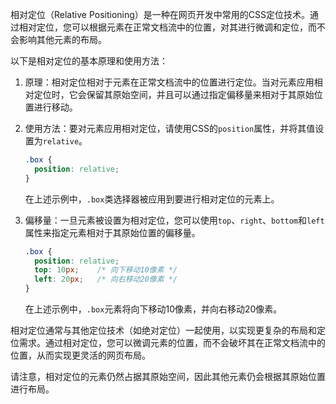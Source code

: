 相对定位（Relative Positioning）是一种在网页开发中常用的CSS定位技术。通过相对定位，您可以根据元素在正常文档流中的位置，对其进行微调和定位，而不会影响其他元素的布局。

以下是相对定位的基本原理和使用方法：

1. 原理：相对定位相对于元素在正常文档流中的位置进行定位。当对元素应用相对定位时，它会保留其原始空间，并且可以通过指定偏移量来相对于其原始位置进行移动。

2. 使用方法：要对元素应用相对定位，请使用CSS的`position`属性，并将其值设置为`relative`。

   

   

   ```css
   .box {
     position: relative;
   }
   ```

   在上述示例中，`.box`类选择器被应用到要进行相对定位的元素上。

3. 偏移量：一旦元素被设置为相对定位，您可以使用`top`、`right`、`bottom`和`left`属性来指定元素相对于其原始位置的偏移量。

   

   

   ```css
   .box {
     position: relative;
     top: 10px;    /* 向下移动10像素 */
     left: 20px;   /* 向右移动20像素 */
   }
   ```

   在上述示例中，`.box`元素将向下移动10像素，并向右移动20像素。

相对定位通常与其他定位技术（如绝对定位）一起使用，以实现更复杂的布局和定位需求。通过相对定位，您可以微调元素的位置，而不会破坏其在正常文档流中的位置，从而实现更灵活的网页布局。

请注意，相对定位的元素仍然占据其原始空间，因此其他元素仍会根据其原始位置进行布局。